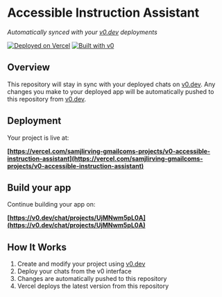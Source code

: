 # Accessible Instruction Assistant

*Automatically synced with your [v0.dev](https://v0.dev) deployments*

[![Deployed on Vercel](https://img.shields.io/badge/Deployed%20on-Vercel-black?style=for-the-badge&logo=vercel)](https://vercel.com/samjlirving-gmailcoms-projects/v0-accessible-instruction-assistant)
[![Built with v0](https://img.shields.io/badge/Built%20with-v0.dev-black?style=for-the-badge)](https://v0.dev/chat/projects/UjMNwm5pL0A)

## Overview

This repository will stay in sync with your deployed chats on [v0.dev](https://v0.dev).
Any changes you make to your deployed app will be automatically pushed to this repository from [v0.dev](https://v0.dev).

## Deployment

Your project is live at:

**[https://vercel.com/samjlirving-gmailcoms-projects/v0-accessible-instruction-assistant](https://vercel.com/samjlirving-gmailcoms-projects/v0-accessible-instruction-assistant)**

## Build your app

Continue building your app on:

**[https://v0.dev/chat/projects/UjMNwm5pL0A](https://v0.dev/chat/projects/UjMNwm5pL0A)**

## How It Works

1. Create and modify your project using [v0.dev](https://v0.dev)
2. Deploy your chats from the v0 interface
3. Changes are automatically pushed to this repository
4. Vercel deploys the latest version from this repository
